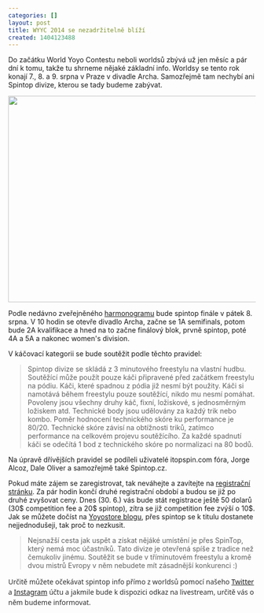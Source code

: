 ```yaml
---
categories: []
layout: post
title: WYYC 2014 se nezadržitelně blíží
created: 1404123488
---
```

<p>Do začátku World Yoyo Contestu neboli worldsů zbývá už jen měsíc a pár dní k tomu, takže tu shrneme nějaké základní info. Worldsy se tento rok konají 7., 8. a 9. srpna v Praze v divadle Archa. Samozřejmě tam nechybí ani Spintop divize, kterou se tady budeme zabývat.</p>

<p><img alt="" src="http://www.worldyoyocontest.com/2014worlds/wp-content/uploads/2014/05/wyyc_2014-02.png" style="width: 600px; height: 419px;" /></p>

<p>Podle nedávno zveřejněného <a href="http://www.worldyoyocontest.com/2014worlds/about/schedule/" target="_blank">harmonogramu</a>&nbsp;bude spintop finále v pátek 8. srpna. V 10 hodin se otevře divadlo Archa, začne se 1A semifinals, potom bude 2A kvalifikace a hned na to začne finálový blok, prvně spintop, poté 4A a 5A a nakonec women's division.</p>

<p>V káčovací kategorii se bude soutěžit podle těchto pravidel:</p>

<blockquote>
<p>Spintop divize se skládá z 3 minutového freestylu na vlastní hudbu. Soutěžící může použít pouze káči připravené před začátkem freestylu na pódiu. Káči, které spadnou z pódia již nesmí být použity. Káči si namotává během freestylu pouze soutěžící, nikdo mu nesmí pomáhat. Povoleny jsou všechny druhy káč, fixní, ložiskové, s jednosměrným ložiskem atd. Technické body jsou udělovány za každý trik nebo kombo. Poměr hodnocení technického skóre ku performance je 80/20. Technické skóre závisí na obtížnosti triků, zatímco performance na celkovém projevu soutěžícího. Za každé spadnutí káči se odečítá 1 bod z technického skóre po normalizaci na 80 bodů.</p>
</blockquote>

<p>Na úpravě dřívějších pravidel se podíleli uživatelé itopspin.com fóra, Jorge Alcoz, Dale Oliver a samozřejmě také Spintop.cz.</p>

<p>Pokud máte zájem se zaregistrovat, tak neváhejte a zavítejte na <a href="http://www.worldyoyocontest.com/2014worlds/contest/registration/" target="_blank">registrační stránku</a>. Za pár hodin končí druhé registrační období a budou se již po druhé zvyšovat ceny. Dnes (30. 6.) vás bude stát registrace ještě 50 dolarů (30$ competition fee a 20$ spintop), zítra se již competition fee zvýší o 10$. Jak se můžete dočíst na <a href="http://yoyostore.cz/blog/2/world-yoyo-contest-2014-si-zasoutezit/" target="_blank">Yoyostore blogu</a>, přes spintop se k titulu dostanete nejjednodušeji, tak proč to nezkusit.</p>

<blockquote>
<p>Nejsnažší cesta jak uspět a získat nějáké umístění je přes SpinTop, který nemá moc účastníků. Tato divize je otevřená spíše z tradice než čemukoliv jinému. Soutěžit se bude v tříminutovém freestylu a kromě dvou mistrů Evropy v něm nebudete mít zásadnější konkurenci :)</p>
</blockquote>

<p><font color="#2f2f2f" face="Noto Sans, sans-serif"><span style="font-size: 14px; line-height: 21px;">Určitě můžete očekávat spintop info přímo z worldsů pomocí našeho <a href="https://twitter.com/spintopcz" target="_blank">Twitter</a> a <a href="http://instagram.com/spintopcz" target="_blank">Instagram</a> účtu a jakmile bude k dispozici odkaz na livestream, určitě vás o něm budeme informovat.</span></font></p>
